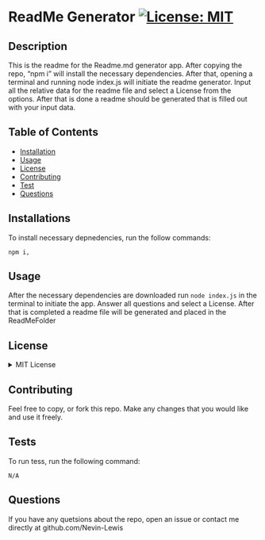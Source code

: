 # ReadMe Generator [![License: MIT](https://img.shields.io/badge/License-MIT-yellow.svg)](https://opensource.org/licenses/MIT)

    
    
## Description
    
This is the readme for the Readme.md generator app. After copying the repo, “npm i” will install the necessary dependencies. After that, opening a terminal and running node index.js will initiate the readme generator. Input all the relative data for the readme file and select a License from the options. After that is done a readme should be generated that is filled out with your input data. 

## Table of Contents
* [Installation](#installation)
* [Usage](#usage)
* [License](#license)
* [Contributing](#contributing)
* [Test](#test)
* [Questions](#questions)

## Installations
To install necessary depnedencies, run the follow commands:

```
npm i,
```

## Usage
After the necessary dependencies are downloaded run `node index.js` in the terminal to initiate the app. Answer all questions and select a License. After that is completed a readme file will be generated and placed in the ReadMeFolder

## License

<details>

<summary> MIT License </summary>

MIT License

    Copyright (c) 2022 Nevin Lewis
    
    Permission is hereby granted, free of charge, to any person obtaining a copy of this software and associated documentation files (the "Software"), to deal in the Software without restriction, including without limitation the rights to use, copy, modify, merge, publish, distribute, sublicense, and/or sell copies of the Software, and to permit persons to whom the Software is furnished to do so, subject to the following conditions:
    
    The above copyright notice and this permission notice shall be included in all copies or substantial portions of the Software.
    
    THE SOFTWARE IS PROVIDED "AS IS", WITHOUT WARRANTY OF ANY KIND, EXPRESS OR IMPLIED, INCLUDING BUT NOT LIMITED TO THE WARRANTIES OF MERCHANTABILITY, FITNESS FOR A PARTICULAR PURPOSE AND NONINFRINGEMENT. IN NO EVENT SHALL THE AUTHORS OR COPYRIGHT HOLDERS BE LIABLE FOR ANY CLAIM, DAMAGES OR OTHER LIABILITY, WHETHER IN AN ACTION OF CONTRACT, TORT OR OTHERWISE, ARISING FROM, OUT OF OR IN CONNECTION WITH THE SOFTWARE OR THE USE OR OTHER DEALINGS IN THE SOFTWARE.

</details>

## Contributing
Feel free to copy, or fork this repo. Make any changes that you would like and use it freely. 

## Tests
To run tess, run the following command:

```
N/A
```

## Questions
If you have any quetsions about the repo, open an issue or contact me directly at github.com/Nevin-Lewis